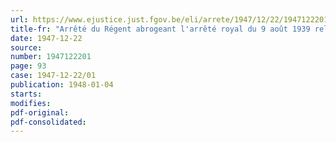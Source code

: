 ```yaml
---
url: https://www.ejustice.just.fgov.be/eli/arrete/1947/12/22/1947122201/justel
title-fr: "Arrêté du Régent abrogeant l'arrêté royal du 9 août 1939 relatif à l'indication du pays de fabrication de certaines conserves de poisson"
date: 1947-12-22
source:
number: 1947122201
page: 93
case: 1947-12-22/01
publication: 1948-01-04
starts:
modifies:
pdf-original:
pdf-consolidated:
---
```


